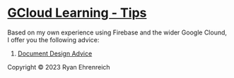 # [GCloud Learning - Tips](https://github.com/rehrenreich/gcloud-learning/tips)

Based on my own experience using Firebase and the wider Google Clound, I offer you the following advice:

1) [Document Design Advice](https://github.com/rehrenreich/gcloud-learning/tips/document_design)

Copyright © 2023 Ryan Ehrenreich